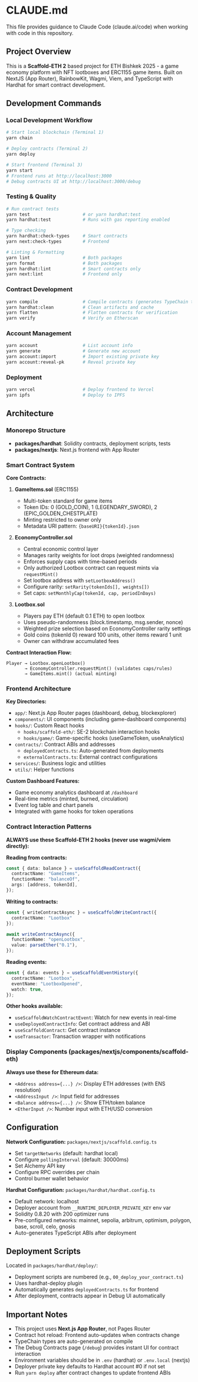 # CLAUDE.md

This file provides guidance to Claude Code (claude.ai/code) when working with code in this repository.

## Project Overview

This is a **Scaffold-ETH 2** based project for ETH Bishkek 2025 - a game economy platform with NFT lootboxes and ERC1155 game items. Built on NextJS (App Router), RainbowKit, Wagmi, Viem, and TypeScript with Hardhat for smart contract development.

## Development Commands

### Local Development Workflow
```bash
# Start local blockchain (Terminal 1)
yarn chain

# Deploy contracts (Terminal 2)
yarn deploy

# Start frontend (Terminal 3)
yarn start
# Frontend runs at http://localhost:3000
# Debug contracts UI at http://localhost:3000/debug
```

### Testing & Quality
```bash
# Run contract tests
yarn test                    # or yarn hardhat:test
yarn hardhat:test            # Runs with gas reporting enabled

# Type checking
yarn hardhat:check-types     # Smart contracts
yarn next:check-types        # Frontend

# Linting & Formatting
yarn lint                    # Both packages
yarn format                  # Both packages
yarn hardhat:lint            # Smart contracts only
yarn next:lint               # Frontend only
```

### Contract Development
```bash
yarn compile                 # Compile contracts (generates TypeChain types)
yarn hardhat:clean           # Clean artifacts and cache
yarn flatten                 # Flatten contracts for verification
yarn verify                  # Verify on Etherscan
```

### Account Management
```bash
yarn account                 # List account info
yarn generate                # Generate new account
yarn account:import          # Import existing private key
yarn account:reveal-pk       # Reveal private key
```

### Deployment
```bash
yarn vercel                  # Deploy frontend to Vercel
yarn ipfs                    # Deploy to IPFS
```

## Architecture

### Monorepo Structure
- **packages/hardhat**: Solidity contracts, deployment scripts, tests
- **packages/nextjs**: Next.js frontend with App Router

### Smart Contract System

**Core Contracts:**

1. **GameItems.sol** (ERC1155)
   - Multi-token standard for game items
   - Token IDs: 0 (GOLD_COIN), 1 (LEGENDARY_SWORD), 2 (EPIC_GOLDEN_CHESTPLATE)
   - Minting restricted to owner only
   - Metadata URI pattern: `{baseURI}{tokenId}.json`

2. **EconomyController.sol**
   - Central economic control layer
   - Manages rarity weights for loot drops (weighted randomness)
   - Enforces supply caps with time-based periods
   - Only authorized Lootbox contract can request mints via `requestMint()`
   - Set lootbox address with `setLootboxAddress()`
   - Configure rarity: `setRarity(tokenIds[], weights[])`
   - Set caps: `setMonthlyCap(tokenId, cap, periodInDays)`

3. **Lootbox.sol**
   - Players pay ETH (default 0.1 ETH) to open lootbox
   - Uses pseudo-randomness (block.timestamp, msg.sender, nonce)
   - Weighted prize selection based on EconomyController rarity settings
   - Gold coins (tokenId 0) reward 100 units, other items reward 1 unit
   - Owner can withdraw accumulated fees

**Contract Interaction Flow:**
```
Player → Lootbox.openLootbox()
       → EconomyController.requestMint() (validates caps/rules)
       → GameItems.mint() (actual minting)
```

### Frontend Architecture

**Key Directories:**
- `app/`: Next.js App Router pages (dashboard, debug, blockexplorer)
- `components/`: UI components (including game-dashboard components)
- `hooks/`: Custom React hooks
  - `hooks/scaffold-eth/`: SE-2 blockchain interaction hooks
  - `hooks/game/`: Game-specific hooks (useGameToken, useAnalytics)
- `contracts/`: Contract ABIs and addresses
  - `deployedContracts.ts`: Auto-generated from deployments
  - `externalContracts.ts`: External contract configurations
- `services/`: Business logic and utilities
- `utils/`: Helper functions

**Custom Dashboard Features:**
- Game economy analytics dashboard at `/dashboard`
- Real-time metrics (minted, burned, circulation)
- Event log table and chart panels
- Integrated with game hooks for token operations

### Contract Interaction Patterns

**ALWAYS use these Scaffold-ETH 2 hooks (never use wagmi/viem directly):**

**Reading from contracts:**
```typescript
const { data: balance } = useScaffoldReadContract({
  contractName: "GameItems",
  functionName: "balanceOf",
  args: [address, tokenId],
});
```

**Writing to contracts:**
```typescript
const { writeContractAsync } = useScaffoldWriteContract({
  contractName: "Lootbox"
});

await writeContractAsync({
  functionName: "openLootbox",
  value: parseEther("0.1"),
});
```

**Reading events:**
```typescript
const { data: events } = useScaffoldEventHistory({
  contractName: "Lootbox",
  eventName: "LootboxOpened",
  watch: true,
});
```

**Other hooks available:**
- `useScaffoldWatchContractEvent`: Watch for new events in real-time
- `useDeployedContractInfo`: Get contract address and ABI
- `useScaffoldContract`: Get contract instance
- `useTransactor`: Transaction wrapper with notifications

### Display Components (packages/nextjs/components/scaffold-eth)

**Always use these for Ethereum data:**
- `<Address address={...} />`: Display ETH addresses (with ENS resolution)
- `<AddressInput />`: Input field for addresses
- `<Balance address={...} />`: Show ETH/token balance
- `<EtherInput />`: Number input with ETH/USD conversion

## Configuration

**Network Configuration:** `packages/nextjs/scaffold.config.ts`
- Set `targetNetworks` (default: hardhat local)
- Configure `pollingInterval` (default: 30000ms)
- Set Alchemy API key
- Configure RPC overrides per chain
- Control burner wallet behavior

**Hardhat Configuration:** `packages/hardhat/hardhat.config.ts`
- Default network: localhost
- Deployer account from `__RUNTIME_DEPLOYER_PRIVATE_KEY` env var
- Solidity 0.8.20 with 200 optimizer runs
- Pre-configured networks: mainnet, sepolia, arbitrum, optimism, polygon, base, scroll, celo, gnosis
- Auto-generates TypeScript ABIs after deployment

## Deployment Scripts

Located in `packages/hardhat/deploy/`:
- Deployment scripts are numbered (e.g., `00_deploy_your_contract.ts`)
- Uses hardhat-deploy plugin
- Automatically generates `deployedContracts.ts` for frontend
- After deployment, contracts appear in Debug UI automatically

## Important Notes

- This project uses **Next.js App Router**, not Pages Router
- Contract hot reload: Frontend auto-updates when contracts change
- TypeChain types are auto-generated on compile
- The Debug Contracts page (`/debug`) provides instant UI for contract interaction
- Environment variables should be in `.env` (hardhat) or `.env.local` (nextjs)
- Deployer private key defaults to Hardhat account #0 if not set
- Run `yarn deploy` after contract changes to update frontend ABIs
